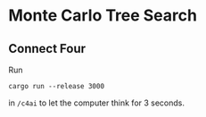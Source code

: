 # Monte Carlo Tree Search

## Connect Four

Run

```
cargo run --release 3000
```

in `/c4ai` to let the computer think for 3 seconds.
